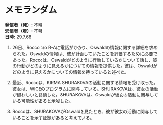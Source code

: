 # メモランダム

**発信者（発）:** 不明  
**受信者（着）:** 不明  
**日時:** 29.7.68  

1. 26日、Rocco c/o R-Aに電話がかかり、Oswaldの情報に関する詳細を求められた。Oswaldの情報は、彼が計画していたことを評価するために必要であった。Roccoは、Oswaldがどのように行動しているかについて話し、彼の行動がどのように見えるかについての情報を提供した。彼は、Oswaldがどのように見えるかについての情報を持っていると述べた。

2. 最近、Roccoは、KIRMA SHURAKOVAの活動に関する情報を受け取った。彼女は、WICEのプログラムに関与している。SHURAKOVAは、彼女の活動が疑わしいと指摘した。SHURAKOVAは、Oswaldが彼女の活動に関与している可能性があると示唆した。

3. Roccoは、SHURAKOVAがOswaldを見たとき、彼が彼女の活動に関与していることを示す証拠があると考えている。
